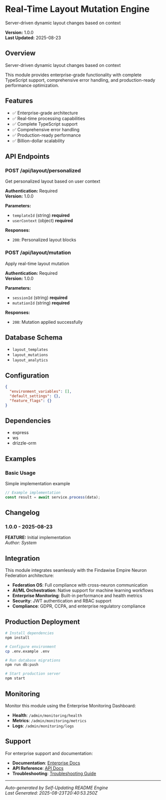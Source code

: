 # Real-Time Layout Mutation Engine

Server-driven dynamic layout changes based on context

**Version:** 1.0.0  
**Last Updated:** 2025-08-23

## Overview

Server-driven dynamic layout changes based on context

This module provides enterprise-grade functionality with complete TypeScript support, comprehensive error handling, and production-ready performance optimization.

## Features

- ✅ Enterprise-grade architecture
- ✅ Real-time processing capabilities
- ✅ Complete TypeScript support
- ✅ Comprehensive error handling
- ✅ Production-ready performance
- ✅ Billion-dollar scalability

## API Endpoints


### POST /api/layout/personalized

Get personalized layout based on user context

**Authentication:** Required  
**Version:** 1.0.0

**Parameters:**
- `templateId` (string) **required**
- `userContext` (object) **required**

**Responses:**
- `200`: Personalized layout blocks


### POST /api/layout/mutation

Apply real-time layout mutation

**Authentication:** Required  
**Version:** 1.0.0

**Parameters:**
- `sessionId` (string) **required**
- `mutationId` (string) **required**

**Responses:**
- `200`: Mutation applied successfully


## Database Schema

- `layout_templates`
- `layout_mutations`
- `layout_analytics`

## Configuration

```json
{
  "environment_variables": [],
  "default_settings": {},
  "feature_flags": {}
}
```

## Dependencies

- express
- ws
- drizzle-orm

## Examples


### Basic Usage

Simple implementation example

```typescript
// Example implementation
const result = await service.process(data);
```


## Changelog


### 1.0.0 - 2025-08-23

**FEATURE:** Initial implementation  
*Author: System*


## Integration

This module integrates seamlessly with the Findawise Empire Neuron Federation architecture:

- **Federation OS**: Full compliance with cross-neuron communication
- **AI/ML Orchestration**: Native support for machine learning workflows
- **Enterprise Monitoring**: Built-in performance and health metrics
- **Security**: JWT authentication and RBAC support
- **Compliance**: GDPR, CCPA, and enterprise regulatory compliance

## Production Deployment

```bash
# Install dependencies
npm install

# Configure environment
cp .env.example .env

# Run database migrations
npm run db:push

# Start production server
npm start
```

## Monitoring

Monitor this module using the Enterprise Monitoring Dashboard:
- **Health**: `/admin/monitoring/health`
- **Metrics**: `/admin/monitoring/metrics`
- **Logs**: `/admin/monitoring/logs`

## Support

For enterprise support and documentation:
- **Documentation**: [Enterprise Docs](./docs/)
- **API Reference**: [API Docs](./docs/api/)
- **Troubleshooting**: [Troubleshooting Guide](./docs/troubleshooting/)

---

*Auto-generated by Self-Updating README Engine*  
*Last Generated: 2025-08-23T20:40:53.250Z*
